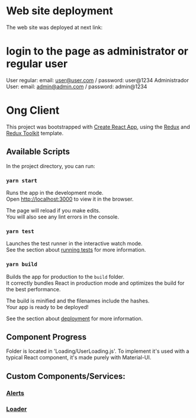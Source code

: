 # Web site deployment
The web site was deployed at next link: 

# login to the page as administrator or regular user
User regular: email: user@user.com / password: user@1234
Administrador User: email: admin@admin.com / password: admin@1234


# Ong Client

This project was bootstrapped with [Create React App](https://github.com/facebook/create-react-app), using the [Redux](https://redux.js.org/) and [Redux Toolkit](https://redux-toolkit.js.org/) template.

## Available Scripts

In the project directory, you can run:

### `yarn start`

Runs the app in the development mode.<br />
Open [http://localhost:3000](http://localhost:3000) to view it in the browser.

The page will reload if you make edits.<br />
You will also see any lint errors in the console.

### `yarn test`

Launches the test runner in the interactive watch mode.<br />
See the section about [running tests](https://facebook.github.io/create-react-app/docs/running-tests) for more information.

### `yarn build`

Builds the app for production to the `build` folder.<br />
It correctly bundles React in production mode and optimizes the build for the best performance.

The build is minified and the filenames include the hashes.<br />
Your app is ready to be deployed!

See the section about [deployment](https://facebook.github.io/create-react-app/docs/deployment) for more information.

## Component Progress

Folder is located in 'Loading/UserLoading.js'. To implement it's used with a typical React component, it's made purely with Material-UI.

[link for more details]: Documentation/loaderIndicator.md

## Custom Components/Services:

### [Alerts](Documentation/Alerts/README.md)
### [Loader](Documentation/Loader/Loader.md)

